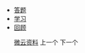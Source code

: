 # 
  <link rel="stylesheet" href="../res/layui/css/layui.css">
  <link rel="stylesheet" href="../res/static/css/index.css">
  <script src="../res/layui/layui.js"></script>
  <script src="../js/dataSource.js"></script>
  <script src="../js/loader.js"></script>

  <!-- nav部分 -->
  <div class="nav">
    <div class="layui-container">
      <div class="nav-list">
        <ul class="layui-nav" lay-filter="">
          <li class="layui-nav-item"><a href="../">答题</a></li>
          <li class="layui-nav-item"><a href="../todo">学习</a></li>
          <li class="layui-nav-item layui-this"><a href="../review">回顾</a></li>
        </ul>
        <ul class="layui-nav-right">
          <a class="layui-btn layui-btn-primary" href="https://share.weiyun.com/5IdIOOE" target="_blank">微云资料</a>
          <a class="layui-btn layui-btn-primary" onclick="getPrevious()">上一个</a>
          <a class="layui-btn layui-btn-primary layui-this" onclick="getNext()">下一个</a>
        </ul>
      </div>
      <span id="index_view" class="nav-index"></span>
    </div>
  </div>

  <!-- main部分 -->
  <div class="main-about">
    <div class="layui-container">
      <div class="layui-row">
        <div class="tabJob">
          <div class="content" id="poem_view_container">
            <p id="poem_view"></p>
          </div>
        </div>
      </div>
    </div>
  </div>

  <script id="poemView" type="text/html">
    <ul>
      <li>
        <h2 style="display: inline"><a style="color: #0000ff" href ="https://baike.baidu.com/item/{{ d.title }}" target="_blank">{{ d.title }}</a></h2>
        <h5 style="display: inline">{{ d.author }}</h5>
      </li>
    {{#  layui.each(d.contentList, function(index, item){ }}
      <li>
        <span>{{ item }}</span>
      </li>
    {{#  }); }}
    {{#  if(d.contentList.length === 0){ }}
      无数据
    {{#  } }} 
    </ul>
  </script>

  <!--[if lt IE 9]>
  <script src="https://cdn.staticfile.org/html5shiv/r29/html5.min.js"></script>
  <script src="https://cdn.staticfile.org/respond.js/1.4.2/respond.min.js"></script>
  <![endif]-->
  <script>
    layui.config({
      base: '../res/static/js/'
    }).use('firm'); 
  </script>

  <script src="../review.js">
  </script>
